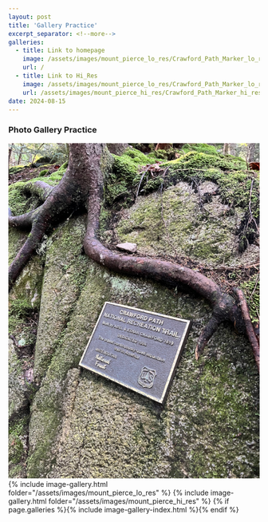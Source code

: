 ```yaml
---
layout: post
title: 'Gallery Practice'
excerpt_separator: <!--more-->
galleries:
  - title: Link to homepage
    image: /assets/images/mount_pierce_lo_res/Crawford_Path_Marker_lo_res.jpg
    url: /
  - title: Link to Hi_Res
    image: /assets/images/mount_pierce_lo_res/Crawford_Path_Marker_lo_res.jpg
    url: /assets/images/mount_pierce_hi_res/Crawford_Path_Marker_hi_res.jpg
date: 2024-08-15
---
```

<!--more-->
### Photo Gallery Practice
![ Crawford Path Marker ](/assets/images/mount_pierce_hi_res/Crawford_Path_Marker_hi_res.jpg)
{% include image-gallery.html folder="/assets/images/mount_pierce_lo_res" %}
{% include image-gallery.html folder="/assets/images/mount_pierce_hi_res" %}
{% if page.galleries %}{% include image-gallery-index.html %}{% endif %}
